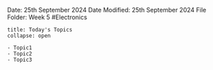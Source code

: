 Date: 25th September 2024
Date Modified: 25th September 2024
File Folder: Week 5
#Electronics

```ad-abstract
title: Today's Topics
collapse: open

- Topic1
- Topic2
- Topic3

```

